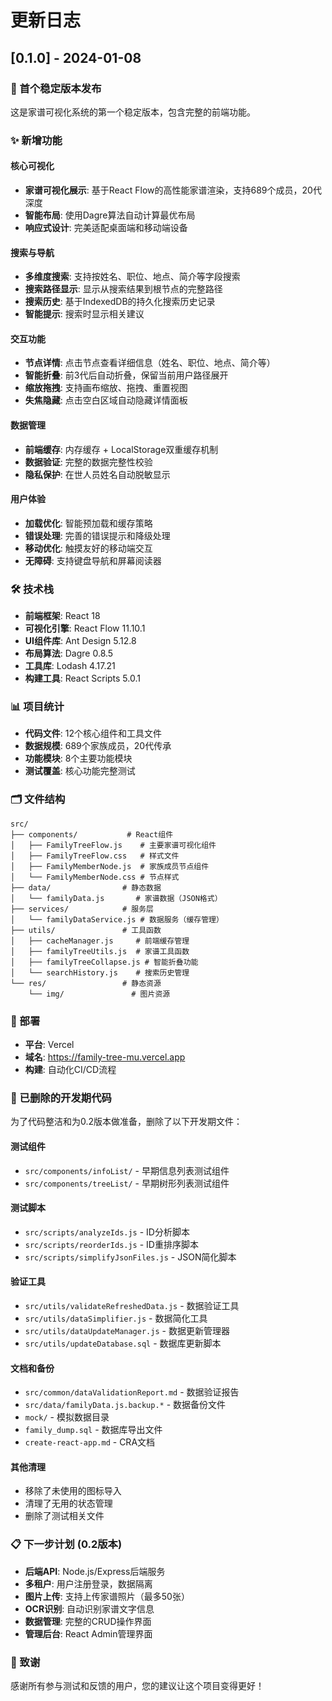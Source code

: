 # 更新日志

## [0.1.0] - 2024-01-08

### 🎉 首个稳定版本发布

这是家谱可视化系统的第一个稳定版本，包含完整的前端功能。

### ✨ 新增功能

#### 核心可视化
- **家谱可视化展示**: 基于React Flow的高性能家谱渲染，支持689个成员，20代深度
- **智能布局**: 使用Dagre算法自动计算最优布局
- **响应式设计**: 完美适配桌面端和移动端设备

#### 搜索与导航
- **多维度搜索**: 支持按姓名、职位、地点、简介等字段搜索
- **搜索路径显示**: 显示从搜索结果到根节点的完整路径
- **搜索历史**: 基于IndexedDB的持久化搜索历史记录
- **智能提示**: 搜索时显示相关建议

#### 交互功能
- **节点详情**: 点击节点查看详细信息（姓名、职位、地点、简介等）
- **智能折叠**: 前3代后自动折叠，保留当前用户路径展开
- **缩放拖拽**: 支持画布缩放、拖拽、重置视图
- **失焦隐藏**: 点击空白区域自动隐藏详情面板

#### 数据管理
- **前端缓存**: 内存缓存 + LocalStorage双重缓存机制
- **数据验证**: 完整的数据完整性校验
- **隐私保护**: 在世人员姓名自动脱敏显示

#### 用户体验
- **加载优化**: 智能预加载和缓存策略
- **错误处理**: 完善的错误提示和降级处理
- **移动优化**: 触摸友好的移动端交互
- **无障碍**: 支持键盘导航和屏幕阅读器

### 🛠️ 技术栈

- **前端框架**: React 18
- **可视化引擎**: React Flow 11.10.1
- **UI组件库**: Ant Design 5.12.8
- **布局算法**: Dagre 0.8.5
- **工具库**: Lodash 4.17.21
- **构建工具**: React Scripts 5.0.1

### 📊 项目统计

- **代码文件**: 12个核心组件和工具文件
- **数据规模**: 689个家族成员，20代传承
- **功能模块**: 8个主要功能模块
- **测试覆盖**: 核心功能完整测试

### 🗂️ 文件结构

```
src/
├── components/           # React组件
│   ├── FamilyTreeFlow.js    # 主要家谱可视化组件
│   ├── FamilyTreeFlow.css   # 样式文件
│   ├── FamilyMemberNode.js  # 家族成员节点组件
│   └── FamilyMemberNode.css # 节点样式
├── data/                # 静态数据
│   └── familyData.js       # 家谱数据（JSON格式）
├── services/            # 服务层
│   └── familyDataService.js # 数据服务（缓存管理）
├── utils/               # 工具函数
│   ├── cacheManager.js     # 前端缓存管理
│   ├── familyTreeUtils.js  # 家谱工具函数
│   ├── familyTreeCollapse.js # 智能折叠功能
│   └── searchHistory.js    # 搜索历史管理
└── res/                 # 静态资源
    └── img/               # 图片资源
```

### 🚀 部署

- **平台**: Vercel
- **域名**: https://family-tree-mu.vercel.app
- **构建**: 自动化CI/CD流程

### 🔄 已删除的开发期代码

为了代码整洁和为0.2版本做准备，删除了以下开发期文件：

#### 测试组件
- `src/components/infoList/` - 早期信息列表测试组件
- `src/components/treeList/` - 早期树形列表测试组件

#### 测试脚本
- `src/scripts/analyzeIds.js` - ID分析脚本
- `src/scripts/reorderIds.js` - ID重排序脚本
- `src/scripts/simplifyJsonFiles.js` - JSON简化脚本

#### 验证工具
- `src/utils/validateRefreshedData.js` - 数据验证工具
- `src/utils/dataSimplifier.js` - 数据简化工具
- `src/utils/dataUpdateManager.js` - 数据更新管理器
- `src/utils/updateDatabase.sql` - 数据库更新脚本

#### 文档和备份
- `src/common/dataValidationReport.md` - 数据验证报告
- `src/data/familyData.js.backup.*` - 数据备份文件
- `mock/` - 模拟数据目录
- `family_dump.sql` - 数据库导出文件
- `create-react-app.md` - CRA文档

#### 其他清理
- 移除了未使用的图标导入
- 清理了无用的状态管理
- 删除了测试相关文件

### 📋 下一步计划 (0.2版本)

- **后端API**: Node.js/Express后端服务
- **多租户**: 用户注册登录，数据隔离
- **图片上传**: 支持上传家谱照片（最多50张）
- **OCR识别**: 自动识别家谱文字信息
- **数据管理**: 完整的CRUD操作界面
- **管理后台**: React Admin管理界面

### 🙏 致谢

感谢所有参与测试和反馈的用户，您的建议让这个项目变得更好！
